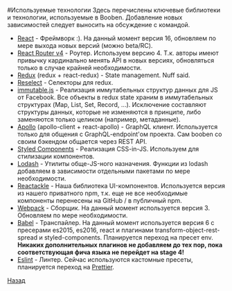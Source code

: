 #Используемые технологии
Здесь перечислены ключевые библиотеки и технологии, используемые в Booben.
Добавление новых зависимостей следует выносить на обсуждение с командой.
+ [React](https://reactjs.org) -
Фреймворк :). На данный момент версия 16,
обновляем по мере выхода новых версий (можно beta/RC).
+ [React Router v4](https://reacttraining.com/react-router/) -
Роутер. Используем версию 4. Т.к. авторы имеют привычку кардинально менять API в
новых версиях, обновляться только в случае крайней необходимости.
+ [Redux](https://redux.js.org) (redux + react-redux) - State management. Nuff
said.
+ [Reselect](https://github.com/reactjs/reselect) -
Селекторы для redux.
+ [immutable.js](https://facebook.github.io/immutable-js/) -
Реализация иммутабельных структур данных для JS от Facebook. Все объекты в redux
state храним в иммутабельных структурах (Map, List, Set, Record, ...).
Исключение составляют структуры данных, которые не изменяются в принципе, либо
заменяются только целиком (например, метаданные).
+ [Apollo](https://www.apollographql.com) (apollo-client + react-apollo) -
GraphQL клиент. Используется только для общения с GraphQL-endpoint'ом проекта.
Сам booben со своим бэкендом общается через REST API.
+ [Styled Components](https://www.styled-components.com) -
Реализация CSS-in-JS. Используем для стилизации компонентов.
+ [Lodash](https://lodash.com) -
Утилиты обще-JS-ного назначения. Функции из lodash добавляем в зависимости
отдельными пакетами по мере необходимости.
+ [Reactackle](https://gitlab.ordbuy.com/reactackle/reactackle) -
Наша библиотека UI-компонентов. Используется версия из нашего приватного npm,
т.к. еще не все необходимые компоненты перенесены на GitHub / в публичный npm.
+ [Webpack](https://webpack.github.io) -
Сборщик. На данный момент используется версия 3. Обновляем по мере
необходимости.
+ [Babel](https://babeljs.io) -
Транспайлер. На данный момент используется версия 6 с пресерами es2015, es2016,
react и плагинами transform-object-rest-spread и styled-components. Планируется
переход на пресет env. **Никаких дополнительных плагинов не добавляем до тех
пор, пока соответствующая фича языка не перейдет на stage 4!**
+ [Eslint](https://eslint.org) -
Линтер. Сейчас используются кастомные пресеты, планируется переход на
[Prettier](https://prettier.io).


[Назад](./index.md)
